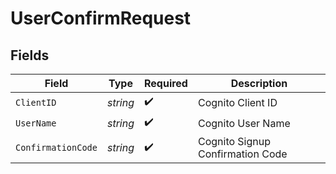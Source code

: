 # UserConfirmRequest


## Fields

| Field                            | Type                             | Required                         | Description                      |
| -------------------------------- | -------------------------------- | -------------------------------- | -------------------------------- |
| `ClientID`                       | *string*                         | :heavy_check_mark:               | Cognito Client ID                |
| `UserName`                       | *string*                         | :heavy_check_mark:               | Cognito User Name                |
| `ConfirmationCode`               | *string*                         | :heavy_check_mark:               | Cognito Signup Confirmation Code |
